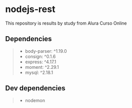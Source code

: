 # nodejs-rest
This repository is results by study from Alura Curso Online


## Dependencies
> - body-parser: ^1.19.0
> - consign: ^0.1.6
> - express: ^4.17.1
> - moment: ^2.29.1
> - mysql: ^2.18.1

## Dev dependencies
> - nodemon